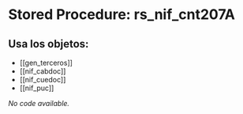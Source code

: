 # Stored Procedure: rs_nif_cnt207A

## Usa los objetos:
- [[gen_terceros]]
- [[nif_cabdoc]]
- [[nif_cuedoc]]
- [[nif_puc]]

*No code available.*
